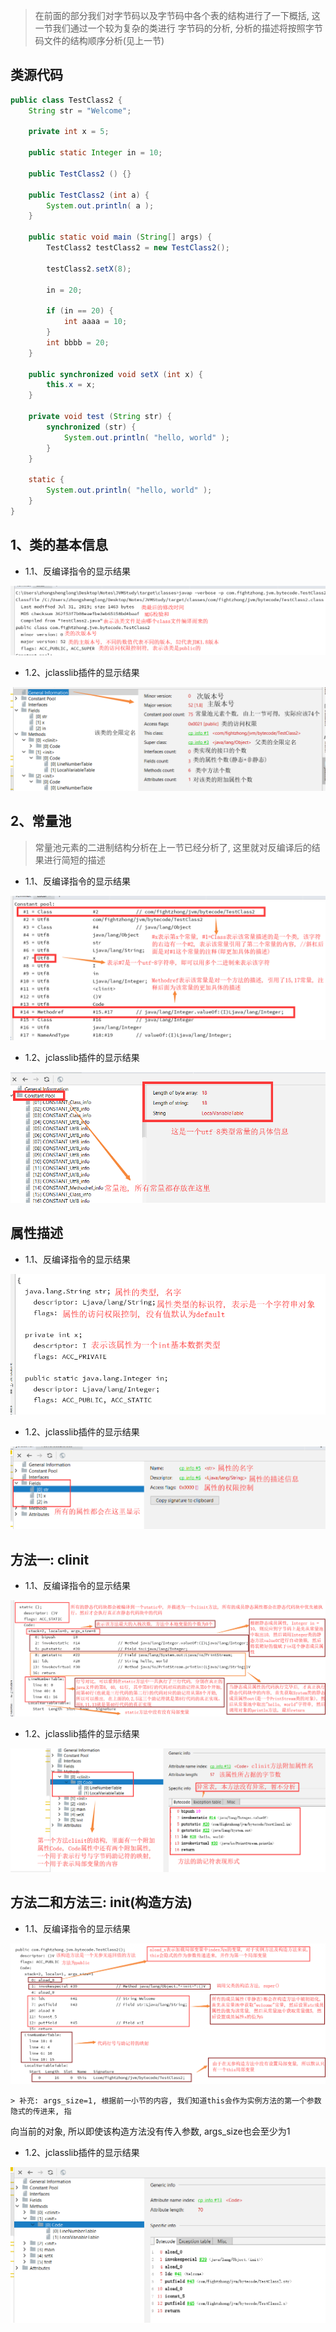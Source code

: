 > 在前面的部分我们对字节码以及字节码中各个表的结构进行了一下概括, 这一节我们通过一个较为复杂的类进行
字节码的分析, 分析的描述将按照字节码文件的结构顺序分析(见上一节)

## 类源代码
```java
public class TestClass2 {
	String str = "Welcome";

	private int x = 5;

	public static Integer in = 10;
	
	public TestClass2 () {}
	
	public TestClass2 (int a) {
		System.out.println( a );
	}
	
	public static void main (String[] args) {
		TestClass2 testClass2 = new TestClass2();

		testClass2.setX(8);

		in = 20;

		if (in == 20) {
			int aaaa = 10;
		}
		int bbbb = 20;
	}

	public synchronized void setX (int x) {
		this.x = x;
	}
	
	private void test (String str) {
		synchronized (str) {
			System.out.println( "hello, world" );
		}
	}
	
	static {
		System.out.println( "hello, world" );
	}
}
```

## 1、类的基本信息
  - 1.1、反编译指令的显示结果

  <img src="photos/字节码/08_字节码文件分析_类的基本信息.png" />

  - 1.2、jclasslib插件的显示结果

  <img src="photos/字节码/09_字节码文件分析_类的基本信息.png" />

## 2、常量池
  > 常量池元素的二进制结构分析在上一节已经分析了, 这里就对反编译后的结果进行简短的描述

  - 1.1、反编译指令的显示结果
  <img src="photos/字节码/010_字节码文件分析_常量池.png" />

  - 1.2、jclasslib插件的显示结果
  <img src="photos/字节码/011_字节码文件分析_常量池.png" />

## 属性描述
  - 1.1、反编译指令的显示结果
  <img src="photos/字节码/012_字节码文件分析_属性.png" />

  - 1.2、jclasslib插件的显示结果
  <img src="photos/字节码/013_字节码文件分析_属性.png" />

## 方法一: clinit
  - 1.1、反编译指令的显示结果
  <img src="photos/字节码/014_字节码文件分析_clinit方法.png" />

  - 1.2、jclasslib插件的显示结果
  <img src="photos/字节码/015_字节码文件分析_clinit方法.png" />

## 方法二和方法三: init(构造方法)
  - 1.1、反编译指令的显示结果
  <img src="photos/字节码/016_字节码文件分析_init方法.png" />

	> 补充: args_size=1, 根据前一小节的内容, 我们知道this会作为实例方法的第一个参数隐式的传进来, 指
向当前的对象, 所以即使该构造方法没有传入参数, args_size也会至少为1

  - 1.2、jclasslib插件的显示结果
  <img src="photos/字节码/017_字节码文件分析_init方法.png" />

